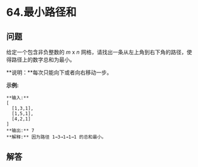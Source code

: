# 64.最小路径和

## 问题

给定一个包含非负整数的 *m* x *n* 网格，请找出一条从左上角到右下角的路径，使得路径上的数字总和为最小。

**说明：**每次只能向下或者向右移动一步。

**示例:**

```
**输入:**
[
  [1,3,1],
  [1,5,1],
  [4,2,1]
]
**输出:** 7
**解释:** 因为路径 1→3→1→1→1 的总和最小。

```



## 解答

